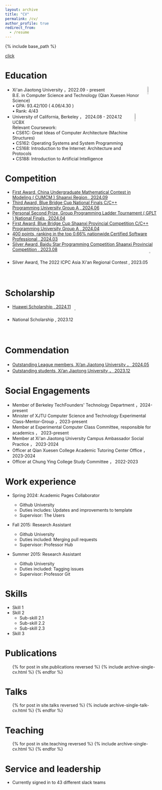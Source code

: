 ```yaml
---
layout: archive
title: "CV"
permalink: /cv/
author_profile: true
redirect_from:
  - /resume
---
```


{% include base_path %}

[click](../assets/cv.pdf)

Education
======
* Xi'an Jiaotong University ，2022.09 - present [<img src="https://raw.githubusercontent.com/reallinshengxiang/reallinshengxiang.github.io/refs/heads/master/images/xjtu.webp"  align = "right"  width="8%"/>](http://en.xjtu.edu.cn/about.html)   
  B.E. in Computer Science and Technology (Qian Xuesen Honor Science)       
  • GPA: 93.42/100  ( 4.06/4.30 )  
  • Rank:  4/43   
* University of California, Berkeley ， 2024.08 - 2024.12   [<img src="https://raw.githubusercontent.com/reallinshengxiang/reallinshengxiang.github.io/refs/heads/master/images/ucb.webp"  align = "right" width="8%"/>](https://www.berkeley.edu/)  
  UCBX   
  Relevant Coursework:   
  • CS61C: Great Ideas of Computer Architecture (Machine Structures)    
  • CS162: Operating Systems and System Programming  
  • CS168: Introduction to the Internet: Architecture and Protocols    
  • CS188: Introduction to Artificial Intelligence

Competition
======
* [First Award, China Undergraduate Mathematical Contest in Modeling ( CUMCM ) Shaanxi Region , 2024.09](../cv/cv.pdf)  
* [Third Award, Blue Bridge Cup National Finals C/C++ Programming University Group A , 2024.06](../cv/Third%20Award%2C%20Blue%20Bridge%20Cup%20National%20Finals%20C%2B%2B%20Programming%20University%20Group%20A.pdf)  
* [Personal Second Prize, Group Programming Ladder Tournament ( GPLT ) National Finals , 2024.04](../cv/Personal%20Second%20Prize%2C%20Group%20Programming%20Ladder%20Tourn.pdf)  
* [First Award, Blue Bridge Cup Shaanxi Provincial Competition C/C++ Programming University Group A , 2024.04](../cv/First%20Award%2C%20Blue%20Bridge%20Cup%20Shaanxi%20Provincial%20Competition%20C%2B%2B.pdf)  
* [400 points, ranking in the top 0.66% nationwide,Certified Software Professional , 2024.03](../cv/400%20points%2C%20ranking%20in%20the%20top%200.66%25%20nationwide%2CCertified%20Software%20Professional.pdf)  
* [Silver Award, Baidu Star Programming Competition Shaanxi Provincial Competition , 2023.08](../cv/Silver%20Award%2C%20Baidu%20Star%20Programming%20Competition%20Shaanxi%20Provincial%20Competition.pdf)  
* Silver Award, The 2022 ICPC Asia Xi'an Regional Contest , 2023.05   [<img src="https://raw.githubusercontent.com/reallinshengxiang/reallinshengxiang.github.io/refs/heads/master/images/Silver%20Award%2C%20The%202022%20ICPC%20Asia%20Xi%E2%80%99an%20Regional%20Contest.webp"  align = "middle"  width="2%"/>](../cv/Silver%20Award%2C%20The%202022%20ICPC%20Asia%20Xi’an%20Regional%20Contest.pdf)

Scholarship
======
* [Huawei Scholarship , 2024.11](../cv/cv.pdf)  
* National Scholarship , 2023.12   [<img src="https://raw.githubusercontent.com/reallinshengxiang/reallinshengxiang.github.io/refs/heads/master/images/National%20Scholarship.webp"  align = "middle"  width="2%"/>](../cv/National%20Scholarship.pdf)

Commendation
======
* [Outstanding League members, Xi’an Jiaotong University ， 2024.05](../cv/Outstanding%20League%20members%2C%20Xi’an.pdf)  
* [Outstanding students, Xi’an Jiaotong University ， 2023.12](../cv/Outstanding%20students%2C%20Xi’an%20Jiaotong%20University.pdf)  

Social Engagements
======
* Member of Berkeley TechFounders' Technology Department ，2024-present
* Minister of XJTU Computer Science and Technology Experimental Class-Mentor-Group ，2023-present
* Member at Experimental Computer Class Committee, responsible for academics ， 2023-present
* Member at Xi'an Jiaotong University Campus Ambassador Social Practice ， 2023-2024
* Officer at Qian Xuesen College Academic Tutoring Center Office ， 2023-2024
* Officer at Chung Ying College Study Committee ， 2022-2023





























Work experience
======
* Spring 2024: Academic Pages Collaborator
  * Github University
  * Duties includes: Updates and improvements to template
  * Supervisor: The Users

* Fall 2015: Research Assistant
  * Github University
  * Duties included: Merging pull requests
  * Supervisor: Professor Hub

* Summer 2015: Research Assistant
  * Github University
  * Duties included: Tagging issues
  * Supervisor: Professor Git
  
Skills
======
* Skill 1
* Skill 2
  * Sub-skill 2.1
  * Sub-skill 2.2
  * Sub-skill 2.3
* Skill 3

Publications
======
  <ul>{% for post in site.publications reversed %}
    {% include archive-single-cv.html %}
  {% endfor %}</ul>
  
Talks
======
  <ul>{% for post in site.talks reversed %}
    {% include archive-single-talk-cv.html  %}
  {% endfor %}</ul>
  
Teaching
======
  <ul>{% for post in site.teaching reversed %}
    {% include archive-single-cv.html %}
  {% endfor %}</ul>
  
Service and leadership
======
* Currently signed in to 43 different slack teams
